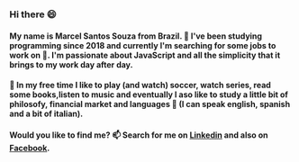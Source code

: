 ### Hi there 😄

#### My name is Marcel Santos Souza from Brazil. 🌱 I've been studying programming since 2018 and currently I'm searching for some jobs to work on 🤔. I'm passionate about JavaScript and all the simplicity that it brings to my work day after day.

#### 💬 In my free time I like to play (and watch) soccer, watch series, read some books,listen to music and eventually I aso like to study a little bit of philosofy, financial market and languages 🔭 (I can speak english, spanish and a bit of italian).

#### Would you like to find me? 📫 Search for me on [Linkedin](https://www.linkedin.com/in/marcel-santos-souza-bbbaa1191/) and also on [Facebook](https://www.facebook.com/marelaraujosantossouza/).
